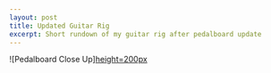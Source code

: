 ```yaml
---
layout: post
title: Updated Guitar Rig
excerpt: Short rundown of my guitar rig after pedalboard update
---
```


![Pedalboard Close Up][height=200px](/assets/pedalboard-v1.jpg)
